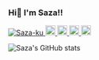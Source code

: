 ### Hi👋 I'm Saza!!

<p align="left"> 
  <a href="https://github.com/Saza-ku/Saza-ku/">
    <img src="https://komarev.com/ghpvc/?username=Saza-ku" alt="Saza-ku" />
  </a>
  <a href="http://twitter.com/Saza_xxx">
    <img height="20" src="https://img.shields.io/twitter/follow/Saza_xxx?label=Twitter&logo=twitter&style=flat" />
  </a>
  <a href="https://github.com/Saza-ku">
    <img height="20" src="https://img.shields.io/github/followers/Saza-ku?label=follow&logo=github&style=flat" />
  </a>
  <a href="http://qiita.com/Saza-ku">
    <img height="20" src="https://qiita-badge.apiapi.app/s/Saza-ku/posts.svg" />
  </a>
  <//qiita.com/Saza-ku">
    <img height="20" src="https://qiita-badge.apiapi.app/s/Saza-ku/contributions.svg" />
  </a>
</p>
  
![Saza's GitHub stats](https://github-readme-stats.vercel.app/api?username=Saza-ku&show_icons=true&theme=cobalt2)



<!--
**Saza-ku/Saza-ku** is a ✨ _special_ ✨ repository because its `README.md` (this file) appears on your GitHub profile.

Here are some ideas to get you started:

- 🔭 I’m currently working on ...
- 🌱 I’m currently learning ...
- 👯 I’m looking to collaborate on ...
- 🤔 I’m looking for help with ...
- 💬 Ask me about ...
- 📫 How to reach me: ...
- 😄 Pronouns: ...
- ⚡ Fun fact: ...
-->
